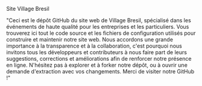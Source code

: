 Site Village Bresil


"Ceci est le dépôt GitHub du site web de Village Bresil, spécialisé dans les événements de haute qualité pour les entreprises et les particuliers. Vous trouverez ici tout le code source et les fichiers de configuration utilisés pour construire et maintenir notre site web. Nous accordons une grande importance à la transparence et à la collaboration, c'est pourquoi nous invitons tous les développeurs et contributeurs à nous faire part de leurs suggestions, corrections et améliorations afin de renforcer notre présence en ligne. N'hésitez pas à explorer et à forker notre dépôt, ou à ouvrir une demande d'extraction avec vos changements. Merci de visiter notre GitHub !"
